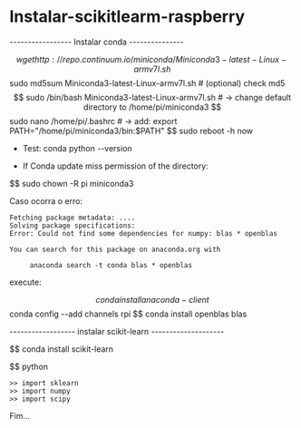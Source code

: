 # Instalar-scikitlearm-raspberry
----------------- Instalar conda ---------------

$$ wget http://repo.continuum.io/miniconda/Miniconda3-latest-Linux-armv7l.sh
$$ sudo md5sum Miniconda3-latest-Linux-armv7l.sh # (optional) check md5
$$ sudo /bin/bash Miniconda3-latest-Linux-armv7l.sh # -> change default directory to /home/pi/miniconda3
$$ sudo nano /home/pi/.bashrc # -> add: export PATH="/home/pi/miniconda3/bin:$PATH"
$$ sudo reboot -h now


- Test:
conda
python --version

- If Conda update miss permission of the directory:

$$ sudo chown -R pi miniconda3


Caso ocorra o erro:

	Fetching package metadata: ....
	Solving package specifications: 
	Error: Could not find some dependencies for numpy: blas * openblas

	You can search for this package on anaconda.org with

   		 anaconda search -t conda blas * openblas

execute:

$$ conda install anaconda-client
$$ conda config --add channels rpi
$$ conda install openblas blas



 
------------------ instalar scikit-learn --------------------

$$ conda install scikit-learn

$$ python

	>> import sklearn
	>> import numpy
	>> import scipy


Fim...

